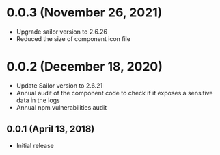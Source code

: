 # 0.0.3 (November 26, 2021)

* Upgrade sailor version to 2.6.26
* Reduced the size of component icon file

# 0.0.2 (December 18, 2020)

* Update Sailor version to 2.6.21
* Annual audit of the component code to check if it exposes a sensitive data in the logs
* Annual npm vulnerabilities audit

## 0.0.1 (April 13, 2018)

* Initial release
